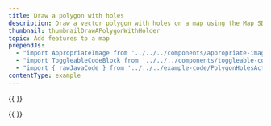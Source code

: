 ```yaml
---
title: Draw a polygon with holes
description: Draw a vector polygon with holes on a map using the Map SDK.
thumbnail: thumbnailDrawAPolygonWithHolder
topic: Add features to a map
prependJs:
  - "import AppropriateImage from '../../../components/appropriate-image'"
  - "import ToggleableCodeBlock from '../../../components/toggleable-code-block'"
  - "import { rawJavaCode } from '../../../example-code/PolygonHolesActivity.js'"
contentType: example
---
```


{{
  <AppropriateImage imageId="exampleDrawAPolygonWithHoles" />
}}

<!-- Any notes about this example would go here.  -->

{{
  <ToggleableCodeBlock
    java={rawJavaCode}
  />
}}
